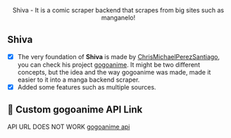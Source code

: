 <p align="center">
Shiva - It is a comic scraper backend that scrapes from big sites such as manganelo!
</p>

## Shiva
- [x] The very foundation of **Shiva** is made by [ChrisMichaelPerezSantiago](https://github.com/ChrisMichaelPerezSantiag), you can check his project [gogoanime](https://github.com/ChrisMichaelPerezSantiago/gogoanime). It might be two different concepts, but the idea and the way gogoanime was made, made it easier to it into a manga backend scraper.
- [x] Added some features such as multiple sources.

## :rocket: Custom gogoanime API Link
API URL DOES NOT WORK
[gogoanime api](https://gogoanime.now.sh/api/v1/)
